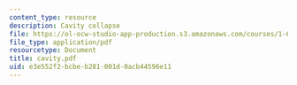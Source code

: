 ```yaml
---
content_type: resource
description: Cavity collapse
file: https://ol-ocw-studio-app-production.s3.amazonaws.com/courses/1-63-advanced-fluid-dynamics-of-the-environment-fall-2002/e3e552f2bcbeb281001d0acb44596e11_cavity.pdf
file_type: application/pdf
resourcetype: Document
title: cavity.pdf
uid: e3e552f2-bcbe-b281-001d-0acb44596e11
---
```

